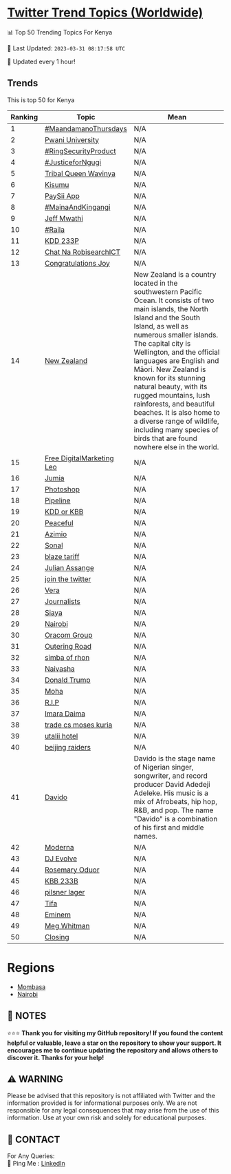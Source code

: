 [Twitter Trend Topics (Worldwide)](https://github.com/ErcinDedeoglu/Twitter-Trend-Topics)
==========


📊 Top 50 Trending Topics For Kenya

📆 Last Updated: `2023-03-31 08:17:58 UTC`

🔧 Updated every 1 hour!


## Trends

This is top 50 for Kenya

| Ranking | Topic | Mean |
| ------- | ------------ | ------------ |
| 1 | [#MaandamanoThursdays](http://twitter.com/search?q=%23MaandamanoThursdays) | N/A |
| 2 | [Pwani University](http://twitter.com/search?q=Pwani+University) | N/A |
| 3 | [#RingSecurityProduct](http://twitter.com/search?q=%23RingSecurityProduct) | N/A |
| 4 | [#JusticeforNgugi](http://twitter.com/search?q=%23JusticeforNgugi) | N/A |
| 5 | [Tribal Queen Wavinya](http://twitter.com/search?q=Tribal+Queen+Wavinya) | N/A |
| 6 | [Kisumu](http://twitter.com/search?q=Kisumu) | N/A |
| 7 | [PaySii App](http://twitter.com/search?q=PaySii+App) | N/A |
| 8 | [#MainaAndKingangi](http://twitter.com/search?q=%23MainaAndKingangi) | N/A |
| 9 | [Jeff Mwathi](http://twitter.com/search?q=Jeff+Mwathi) | N/A |
| 10 | [#Raila](http://twitter.com/search?q=%23Raila) | N/A |
| 11 | [KDD 233P](http://twitter.com/search?q=KDD+233P) | N/A |
| 12 | [Chat Na RobisearchICT](http://twitter.com/search?q=Chat+Na+RobisearchICT) | N/A |
| 13 | [Congratulations Joy](http://twitter.com/search?q=Congratulations+Joy) | N/A |
| 14 | [New Zealand](http://twitter.com/search?q=New+Zealand) | New Zealand is a country located in the southwestern Pacific Ocean. It consists of two main islands, the North Island and the South Island, as well as numerous smaller islands. The capital city is Wellington, and the official languages are English and Māori. New Zealand is known for its stunning natural beauty, with its rugged mountains, lush rainforests, and beautiful beaches. It is also home to a diverse range of wildlife, including many species of birds that are found nowhere else in the world. |
| 15 | [Free DigitalMarketing Leo](http://twitter.com/search?q=Free+DigitalMarketing+Leo) | N/A |
| 16 | [Jumia](http://twitter.com/search?q=Jumia) | N/A |
| 17 | [Photoshop](http://twitter.com/search?q=Photoshop) | N/A |
| 18 | [Pipeline](http://twitter.com/search?q=Pipeline) | N/A |
| 19 | [KDD or KBB](http://twitter.com/search?q=KDD+or+KBB) | N/A |
| 20 | [Peaceful](http://twitter.com/search?q=Peaceful) | N/A |
| 21 | [Azimio](http://twitter.com/search?q=Azimio) | N/A |
| 22 | [Sonal](http://twitter.com/search?q=Sonal) | N/A |
| 23 | [blaze tariff](http://twitter.com/search?q=blaze+tariff) | N/A |
| 24 | [Julian Assange](http://twitter.com/search?q=Julian+Assange) | N/A |
| 25 | [join the twitter](http://twitter.com/search?q=join+the+twitter) | N/A |
| 26 | [Vera](http://twitter.com/search?q=Vera) | N/A |
| 27 | [Journalists](http://twitter.com/search?q=Journalists) | N/A |
| 28 | [Siaya](http://twitter.com/search?q=Siaya) | N/A |
| 29 | [Nairobi](http://twitter.com/search?q=Nairobi) | N/A |
| 30 | [Oracom Group](http://twitter.com/search?q=Oracom+Group) | N/A |
| 31 | [Outering Road](http://twitter.com/search?q=Outering+Road) | N/A |
| 32 | [simba of rhon](http://twitter.com/search?q=simba+of+rhon) | N/A |
| 33 | [Naivasha](http://twitter.com/search?q=Naivasha) | N/A |
| 34 | [Donald Trump](http://twitter.com/search?q=Donald+Trump) | N/A |
| 35 | [Moha](http://twitter.com/search?q=Moha) | N/A |
| 36 | [R.I.P](http://twitter.com/search?q=R.I.P) | N/A |
| 37 | [Imara Daima](http://twitter.com/search?q=Imara+Daima) | N/A |
| 38 | [trade cs moses kuria](http://twitter.com/search?q=trade+cs+moses+kuria) | N/A |
| 39 | [utalii hotel](http://twitter.com/search?q=utalii+hotel) | N/A |
| 40 | [beijing raiders](http://twitter.com/search?q=beijing+raiders) | N/A |
| 41 | [Davido](http://twitter.com/search?q=Davido) | Davido is the stage name of Nigerian singer, songwriter, and record producer David Adedeji Adeleke. His music is a mix of Afrobeats, hip hop, R&B, and pop. The name "Davido" is a combination of his first and middle names. |
| 42 | [Moderna](http://twitter.com/search?q=Moderna) | N/A |
| 43 | [DJ Evolve](http://twitter.com/search?q=DJ+Evolve) | N/A |
| 44 | [Rosemary Oduor](http://twitter.com/search?q=Rosemary+Oduor) | N/A |
| 45 | [KBB 233B](http://twitter.com/search?q=KBB+233B) | N/A |
| 46 | [pilsner lager](http://twitter.com/search?q=pilsner+lager) | N/A |
| 47 | [Tifa](http://twitter.com/search?q=Tifa) | N/A |
| 48 | [Eminem](http://twitter.com/search?q=Eminem) | N/A |
| 49 | [Meg Whitman](http://twitter.com/search?q=Meg+Whitman) | N/A |
| 50 | [Closing](http://twitter.com/search?q=Closing) | N/A |



# Regions

* [Mombasa](</Kenya/Mombasa.md>)
* [Nairobi](</Kenya/Nairobi.md>)



## 📝 NOTES

⭐⭐⭐ **Thank you for visiting my GitHub repository! If you found the content helpful or valuable, leave a star on the repository to show your support. It encourages me to continue updating the repository and allows others to discover it. Thanks for your help!**


## ⚠️ WARNING

Please be advised that this repository is not affiliated with Twitter and the information provided is for informational purposes only. We are not responsible for any legal consequences that may arise from the use of this information. Use at your own risk and solely for educational purposes.


## 📨 CONTACT

 For Any Queries:  
            🏓 Ping Me : [LinkedIn](https://www.linkedin.com/in/ercindedeoglu/)
